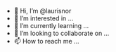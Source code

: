 - 👋 Hi, I’m @laurisnor
- 👀 I’m interested in ...
- 🌱 I’m currently learning ...
- 💞️ I’m looking to collaborate on ...
- 📫 How to reach me ...

<!---
laurisnor/laurisnor is a ✨ special ✨ repository because its `README.md` (this file) appears on your GitHub profile.
You can click the Preview link to take a look at your changes.
--->
